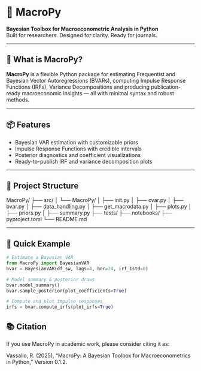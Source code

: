 # 🧠 MacroPy

**Bayesian Toolbox for Macroeconometric Analysis in Python**  
Built for researchers. Designed for clarity. Ready for journals.

---

## 🚀 What is MacroPy?

**MacroPy** is a flexible Python package for estimating Frequentist and Bayesian Vector Autoregressions (BVARs), computing Impulse Response Functions (IRFs), Variance Decompositions and producing publication-ready macroeconomic insights — all with minimal syntax and robust methods.

---

## 📦 Features

- Bayesian VAR estimation with customizable priors
- Impulse Response Functions with credible intervals
- Posterior diagnostics and coefficient visualizations
- Ready-to-publish IRF and variance decomposition plots

---

## 📂 Project Structure

MacroPy/
├── src/
│   └── MacroPy/
│       ├── init.py
│       ├── cvar.py
│       ├── bvar.py
│       ├── data_handling.py
│       ├── get_macrodata.py
│       ├── plots.py
│       ├── priors.py
│       ├── summary.py
├── tests/
├── notebooks/
├── pyproject.toml
└── README.md

---

## 🧪 Quick Example

```python
# Estimate a Bayesian VAR
from MacroPy import BayesianVAR
bvar = BayesianVAR(df_sw, lags=4, hor=24, irf_1std=0)

# Model summary & posterior draws
bvar.model_summary()
bvar.sample_posterior(plot_coefficients=True)

# Compute and plot impulse responses
irfs = bvar.compute_irfs(plot_irfs=True)
```

## 📚 Citation

If you use MacroPy in academic work, please consider citing it as:

Vassallo, R. (2025), “MacroPy: A Bayesian Toolbox for Macroeconometrics in Python,” Version 0.1.2.